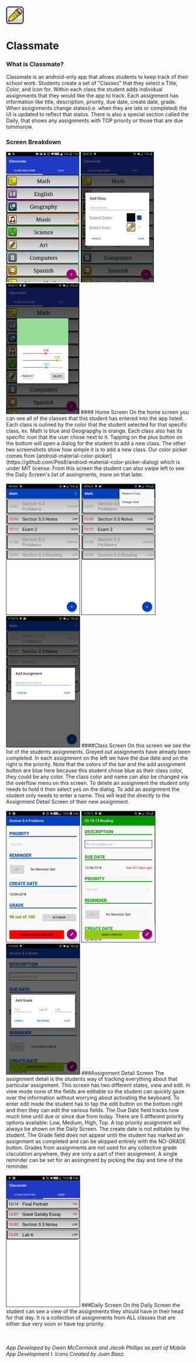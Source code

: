 ![alt text](./app/icons/icon_pencil.png "ClassmateIcon")

# Classmate

### What is Classmate?
Classmate is an android-only app that allows students to keep track of their school work. Students create a set of "Classes" that they select a Title, Color, and Icon for. Within each class the student adds individual assignments that they would like the app to track. Each assignment has information like title, description, priority, due date, create date, grade. When assignments change states(i.e. when they are late or completed) the UI is updated to reflect that status. There is also a special section called the Daily, that shows any assignments with TOP priority or those that are due tommorow.

### Screen Breakdown

<img src="./ReadmeScreenshots/HomeScreen.jpg" width="200">
<img src="./ReadmeScreenshots/AddClassDialog.jpg" width="200">
<img src="./ReadmeScreenshots/ColorSelector.jpg" width="200">
#### Home Screen
On the home screen you can see all of the classes that this student has entered into the app listed. Each class is oulined by the color that the student selected for that specific class, ex. Math is blue and Geograpghy is orange. Each class also has its specific icon that the user chose next to it. Tapping on the plus button on the bottom will open a dialog for the student to add a new class. The other two screenshots show how simple it is to add a new class. Our color picker comes from [android-material-color-picker](https://github.com/Pes8/android-material-color-picker-dialog) which is under MIT license. From this screen the student can also swipe left to see the Daily Screen's list of assingments, more on that later.
<br></br>

<img src="./ReadmeScreenshots/AssignmentList.jpg" width="200" border="1">
<img src="./ReadmeScreenshots/AssignmentListContext.jpg" width="200" border="1">
<img src="./ReadmeScreenshots/AddNewAssignment.jpg" width="200" border="1">
####Class Screen
On this screen we see the list of the students assignments. Greyed out assignments have already been completed. In each assignment on the left we have the due date and on the right is the priority. Note that the colors of the bar and the add assignment button are blue here because this student chose blue as their class color, they could be any color. The class color and name can also be changed via the overflow menu on this screen. To delete an assignment the student only needs to hold it then select yes on the dialog. To add an assignment the student only needs to enter a name. This will lead the directly to the Assignment Detail Screen of their new assignment.
<br></br>

<img src="./ReadmeScreenshots/AssignmentDetail.jpg" width="200" border="1">
<img src="./ReadmeScreenshots/AssignmentDetail2.jpg" width="200" border="1">
<img src="./ReadmeScreenshots/GradeDialog.jpg" width="200" border="1">
###Assignment Detail Screen
The assignment detail is the students way of tracking everything about that particular assignment. This screen has two different states, view and edit. In view mode none of the fields are editable so the student can quickly gaze over the information without worrying about activating the keyboard. To enter edit mode the student has to tap the edit button on the bottom right and then they can edit the various fields. The Due Date field tracks how much time until due or since due from today. There are 5 different priority options available: Low, Medium, High, Top. A top priority assignment will always be shown on the Daily Screen. The create date is not editable by the student. The Grade field does not appear until the student has marked an assignment as completed and can be skipped entirely with the NO-GRADE button. Grades from assignments are not used for any collective grade claculation anywhere, they are only a part of their assignment. A single reminder can be set for an assingment by picking the day and time of the reminder.
<br></br>

<img src="./ReadmeScreenshots/DailyScreen.jpg" width="200" border="1">
###Daily Screen
On the Daily Screen the student can see a view of the assignments they should have in their head for that day. It is a collection of assignments from ALL classes that are either due very soon or have top priority.

<br></br>
*App Developed by Owen McCormack and Jacob Phillips as part of Mobile App Development I. Icons Created by Juan Baez.*